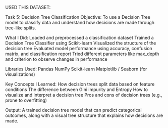 USED THIS DATASET: 

Task 5: Decision Tree Classification
Objective:
To use a Decision Tree model to classify data and understand how decisions are made through tree-like splits.

What I Did:
Loaded and preprocessed a classification dataset
Trained a Decision Tree Classifier using Scikit-learn
Visualized the structure of the decision tree
Evaluated model performance using accuracy, confusion matrix, and classification report
Tried different parameters like max_depth and criterion to observe changes in performance

Libraries Used:
Pandas
NumPy
Scikit-learn
Matplotlib / Seaborn (for visualizations)

Key Concepts I Learned:
How decision trees split data based on feature conditions
The difference between Gini impurity and Entropy
How to visualize and interpret a decision tree
Pros and cons of decision trees (e.g., prone to overfitting)

Output:
A trained decision tree model that can predict categorical outcomes, along with a visual tree structure that explains how decisions are made.
